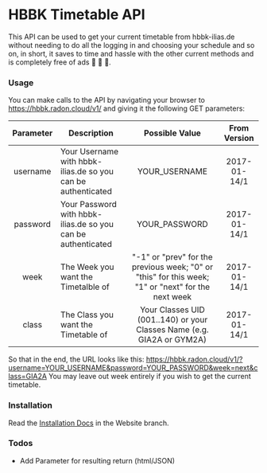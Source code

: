 # HBBK Timetable API

This API can be used to get your current timetable from hbbk-ilias.de without needing to do all the logging in and choosing your schedule and so on, in short, it saves to time and hassle with the other current methods and is completely free of ads 🤑 🤑 🤑.

### Usage
You can make calls to the API by navigating your browser to https://hbbk.radon.cloud/v1/ and giving it the following GET parameters:

| Parameter 	| Description                                                  	|                                           Possible Value                                           	| From Version 	|
|:---------:	|--------------------------------------------------------------	|:--------------------------------------------------------------------------------------------------:	|:------------:	|
| username  	| Your Username with hbbk-ilias.de so you can be authenticated 	| YOUR_USERNAME                                                                                      	| 2017-01-14/1 	|
| password  	| Your Password with hbbk-ilias.de so you can be authenticated 	| YOUR_PASSWORD                                                                                      	| 2017-01-14/1 	|
| week      	| The Week you want the Timetalble of                          	| "-1" or "prev" for the previous week; "0" or "this" for this week; "1" or "next" for the next week 	| 2017-01-14/1 	|
| class     	| The Class you want the Timetable of                          	| Your Classes UID (001..140) or your Classes Name (e.g. GIA2A or GYM2A)                             	| 2017-01-14/1 	|

So that in the end, the URL looks like this: https://hbbk.radon.cloud/v1/?username=YOUR_USERNAME&password=YOUR_PASSWORD&week=next&class=GIA2A
You may leave out week entirely if you wish to get the current timetable.


### Installation
Read the [Installation Docs](https://github.com/lucakiebel/HBBK_API/blob/website/README.md) in the Website branch.


### Todos

 - Add Parameter for resulting return (html/JSON)


